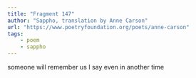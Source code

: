 ```yaml
---
title: "Fragment 147"
author: "Sappho, translation by Anne Carson"
url: "https://www.poetryfoundation.org/poets/anne-carson"
tags: 
    - poem
    - sappho
---
```


someone will remember us 
I say
even in another time